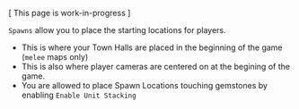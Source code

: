 [ This page is work-in-progress ]

`Spawns` allow you to place the starting locations for players.

- This is where your Town Halls are placed in the beginning of the game (`melee` maps only)
- This is also where player cameras are centered on at the begining of the game.
- You are allowed to place Spawn Locations touching gemstones by enabling `Enable Unit Stacking`